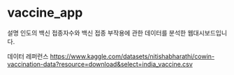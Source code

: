 # vaccine_app
설명
인도의 백신 접종자수와 백신 접종 부작용에 관한 데이터를 분석한 웹대시보드입니다.



데이터 레퍼런스
https://www.kaggle.com/datasets/nitishabharathi/cowin-vaccination-data?resource=download&select=india_vaccine.csv
